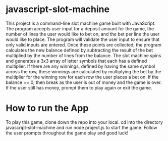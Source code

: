 # javascript-slot-machine

This project is a command-line slot machine game built with JavaScript. The program accepts user input for a deposit amount for the game, the number of lines the user would like to bet on, and the bet per line the user would like to place. The program will validate the user input to ensure that only valid inputs are entered. Once these points are collected, the program calculates the new balance defined by subtracting the result of the bet multiplied by the number of lines from the balance. The slot machine spins and generates a 3x3 array of letter symbols that each has a defined multiplier. If there are any winnings, defined by having the same symbol across the row, these winnings are calculated by multiplying the bet by the multiplier for the winning row for each row the user places a bet on. If the balance == 0, then break as the user is out of money and the game is over. If the user still has money, prompt them to play again or exit the game. 

# How to run the App
To play this game, clone down the repo into your local. cd into the directory javascript-slot-machine and run node project.js to start the game. Follow the user prompts throughout the game play and good luck! 
